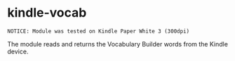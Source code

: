kindle-vocab
====================================

``NOTICE: Module was tested on Kindle Paper White 3 (300dpi)``

The module reads and returns the Vocabulary Builder words from the Kindle device.



